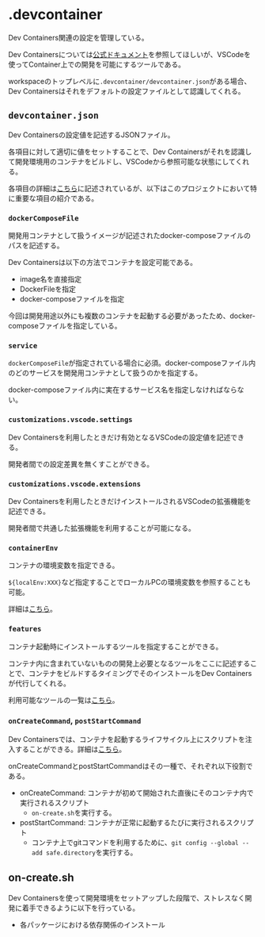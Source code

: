 # .devcontainer

Dev Containers関連の設定を管理している。

Dev Containersについては[公式ドキュメント](https://code.visualstudio.com/docs/devcontainers/containers)を参照してほしいが、VSCodeを使ってContainer上での開発を可能にするツールである。

workspaceのトップレベルに`.devcontainer/devcontainer.json`がある場合、Dev Containersはそれをデフォルトの設定ファイルとして認識してくれる。

## `devcontainer.json`

Dev Containersの設定値を記述するJSONファイル。

各項目に対して適切に値をセットすることで、Dev Containersがそれを認識して開発環境用のコンテナをビルドし、VSCodeから参照可能な状態にしてくれる。

各項目の詳細は[こちら](https://containers.dev/implementors/json_reference/)に記述されているが、以下はこのプロジェクトにおいて特に重要な項目の紹介である。

### `dockerComposeFile`

開発用コンテナとして扱うイメージが記述されたdocker-composeファイルのパスを記述する。

Dev Containersは以下の方法でコンテナを設定可能である。

- image名を直接指定
- DockerFileを指定
- docker-composeファイルを指定

今回は開発用途以外にも複数のコンテナを起動する必要があったため、docker-composeファイルを指定している。

### `service`

`dockerComposeFile`が指定されている場合に必須。docker-composeファイル内のどのサービスを開発用コンテナとして扱うのかを指定する。

docker-composeファイル内に実在するサービス名を指定しなければならない。

### `customizations.vscode.settings`

Dev Containersを利用したときだけ有効となるVSCodeの設定値を記述できる。

開発者間での設定差異を無くすことができる。

### `customizations.vscode.extensions`

Dev Containersを利用したときだけインストールされるVSCodeの拡張機能を記述できる。

開発者間で共通した拡張機能を利用することが可能になる。

### `containerEnv`

コンテナの環境変数を指定できる。

`${localEnv:XXX}`など指定することでローカルPCの環境変数を参照することも可能。

詳細は[こちら](https://code.visualstudio.com/remote/advancedcontainers/environment-variables)。

### `features`

コンテナ起動時にインストールするツールを指定することができる。

コンテナ内に含まれていないものの開発上必要となるツールをここに記述することで、コンテナをビルドするタイミングでそのインストールをDev Containersが代行してくれる。

利用可能なツールの一覧は[こちら](https://containers.dev/features)。

### `onCreateCommand`, `postStartCommand`

Dev Containersでは、コンテナを起動するライフサイクル上にスクリプトを注入することができる。詳細は[こちら](https://containers.dev/implementors/json_reference/#lifecycle-scripts)。

onCreateCommandとpostStartCommandはその一種で、それぞれ以下役割である。

- onCreateCommand: コンテナが初めて開始された直後にそのコンテナ内で実行されるスクリプト
  - `on-create.sh`を実行する。
- postStartCommand: コンテナが正常に起動するたびに実行されるスクリプト
  - コンテナ上でgitコマンドを利用するために、`git config --global --add safe.directory`を実行する。

## on-create.sh

Dev Containersを使って開発環境をセットアップした段階で、ストレスなく開発に着手できるように以下を行っている。

- 各パッケージにおける依存関係のインストール
